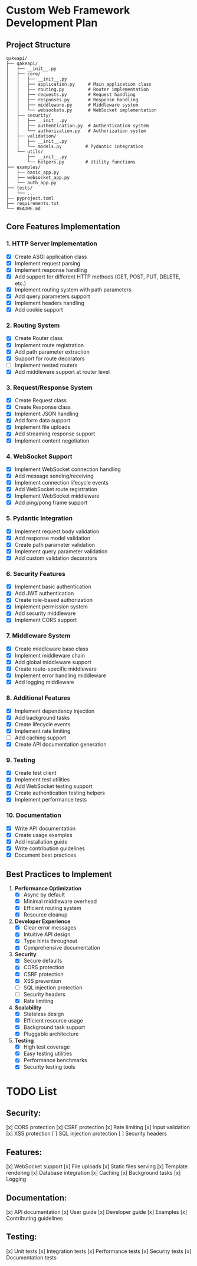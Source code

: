 # Custom Web Framework Development Plan

## Project Structure
```
qakeapi/
├── qakeapi/
│   ├── __init__.py
│   ├── core/
│   │   ├── __init__.py
│   │   ├── application.py     # Main application class
│   │   ├── routing.py         # Router implementation
│   │   ├── requests.py        # Request handling
│   │   ├── responses.py       # Response handling
│   │   ├── middleware.py      # Middleware system
│   │   └── websockets.py      # WebSocket implementation
│   ├── security/
│   │   ├── __init__.py
│   │   ├── authentication.py  # Authentication system
│   │   └── authorization.py   # Authorization system
│   ├── validation/
│   │   ├── __init__.py
│   │   └── models.py         # Pydantic integration
│   └── utils/
│       ├── __init__.py
│       └── helpers.py        # Utility functions
├── examples/
│   ├── basic_app.py
│   ├── websocket_app.py
│   └── auth_app.py
├── tests/
│   └── ...
├── pyproject.toml
├── requirements.txt
└── README.md
```

## Core Features Implementation

### 1. HTTP Server Implementation
- [x] Create ASGI application class
- [x] Implement request parsing
- [x] Implement response handling
- [x] Add support for different HTTP methods (GET, POST, PUT, DELETE, etc.)
- [x] Implement routing system with path parameters
- [x] Add query parameters support
- [x] Implement headers handling
- [x] Add cookie support

### 2. Routing System
- [x] Create Router class
- [x] Implement route registration
- [x] Add path parameter extraction
- [x] Support for route decorators
- [ ] Implement nested routers
- [x] Add middleware support at router level

### 3. Request/Response System
- [x] Create Request class
- [x] Create Response class
- [x] Implement JSON handling
- [x] Add form data support
- [x] Implement file uploads
- [x] Add streaming response support
- [x] Implement content negotiation

### 4. WebSocket Support
- [x] Implement WebSocket connection handling
- [x] Add message sending/receiving
- [x] Implement connection lifecycle events
- [x] Add WebSocket route registration
- [x] Implement WebSocket middleware
- [x] Add ping/pong frame support

### 5. Pydantic Integration
- [x] Implement request body validation
- [x] Add response model validation
- [x] Create path parameter validation
- [x] Implement query parameter validation
- [x] Add custom validation decorators

### 6. Security Features
- [x] Implement basic authentication
- [x] Add JWT authentication
- [x] Create role-based authorization
- [x] Implement permission system
- [x] Add security middleware
- [x] Implement CORS support

### 7. Middleware System
- [x] Create middleware base class
- [x] Implement middleware chain
- [x] Add global middleware support
- [x] Create route-specific middleware
- [x] Implement error handling middleware
- [x] Add logging middleware

### 8. Additional Features
- [x] Implement dependency injection
- [x] Add background tasks
- [x] Create lifecycle events
- [x] Implement rate limiting
- [ ] Add caching support
- [x] Create API documentation generation

### 9. Testing
- [x] Create test client
- [x] Implement test utilities
- [x] Add WebSocket testing support
- [x] Create authentication testing helpers
- [x] Implement performance tests

### 10. Documentation
- [x] Write API documentation
- [x] Create usage examples
- [x] Add installation guide
- [x] Write contribution guidelines
- [x] Document best practices

## Best Practices to Implement

1. **Performance Optimization**
   - [x] Async by default
   - [x] Minimal middleware overhead
   - [x] Efficient routing system
   - [x] Resource cleanup

2. **Developer Experience**
   - [x] Clear error messages
   - [x] Intuitive API design
   - [x] Type hints throughout
   - [x] Comprehensive documentation

3. **Security**
   - [x] Secure defaults
   - [x] CORS protection
   - [x] CSRF protection
   - [x] XSS prevention
   - [ ] SQL injection protection
   - [ ] Security headers
   - [x] Rate limiting

4. **Scalability**
   - [x] Stateless design
   - [x] Efficient resource usage
   - [x] Background task support
   - [x] Pluggable architecture

5. **Testing**
   - [x] High test coverage
   - [x] Easy testing utilities
   - [x] Performance benchmarks
   - [x] Security testing tools

# TODO List

## Security:
[x] CORS protection
[x] CSRF protection
[x] Rate limiting
[x] Input validation
[x] XSS protection
[ ] SQL injection protection
[ ] Security headers

## Features:
[x] WebSocket support
[x] File uploads
[x] Static files serving
[x] Template rendering
[x] Database integration
[x] Caching
[x] Background tasks
[x] Logging

## Documentation:
[x] API documentation
[x] User guide
[x] Developer guide
[x] Examples
[x] Contributing guidelines

## Testing:
[x] Unit tests
[x] Integration tests
[x] Performance tests
[x] Security tests
[x] Documentation tests
